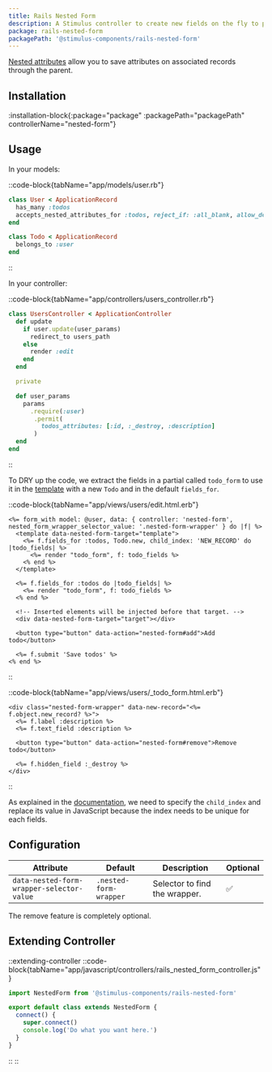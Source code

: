 ```yaml
---
title: Rails Nested Form
description: A Stimulus controller to create new fields on the fly to populate your Rails relationship with accepts_nested_attributes_for.
package: rails-nested-form
packagePath: '@stimulus-components/rails-nested-form'
---
```


[Nested attributes](https://apidock.com/rails/ActiveRecord/NestedAttributes/ClassMethods) allow you to save attributes on associated records through the parent.

## Installation

:installation-block{:package="package" :packagePath="packagePath" controllerName="nested-form"}

## Usage

In your models:

::code-block{tabName="app/models/user.rb"}

```ruby
class User < ApplicationRecord
  has_many :todos
  accepts_nested_attributes_for :todos, reject_if: :all_blank, allow_destroy: true
end

class Todo < ApplicationRecord
  belongs_to :user
end
```

::

In your controller:

::code-block{tabName="app/controllers/users_controller.rb"}

```ruby
class UsersController < ApplicationController
  def update
    if user.update(user_params)
      redirect_to users_path
    else
      render :edit
    end
  end

  private

  def user_params
    params
      .require(:user)
       .permit(
         todos_attributes: [:id, :_destroy, :description]
       )
  end
end
```

::

To DRY up the code, we extract the fields in a partial called `todo_form` to use it in the [template](https://developer.mozilla.org/en-US/docs/Web/HTML/Element/template) with a new `Todo` and in the default `fields_for`.

::code-block{tabName="app/views/users/edit.html.erb"}

```erb
<%= form_with model: @user, data: { controller: 'nested-form', nested_form_wrapper_selector_value: '.nested-form-wrapper' } do |f| %>
  <template data-nested-form-target="template">
    <%= f.fields_for :todos, Todo.new, child_index: 'NEW_RECORD' do |todo_fields| %>
      <%= render "todo_form", f: todo_fields %>
    <% end %>
  </template>

  <%= f.fields_for :todos do |todo_fields| %>
    <%= render "todo_form", f: todo_fields %>
  <% end %>

  <!-- Inserted elements will be injected before that target. -->
  <div data-nested-form-target="target"></div>

  <button type="button" data-action="nested-form#add">Add todo</button>

  <%= f.submit 'Save todos' %>
<% end %>
```

::

::code-block{tabName="app/views/users/\_todo_form.html.erb"}

```erb
<div class="nested-form-wrapper" data-new-record="<%= f.object.new_record? %>">
  <%= f.label :description %>
  <%= f.text_field :description %>

  <button type="button" data-action="nested-form#remove">Remove todo</button>

  <%= f.hidden_field :_destroy %>
</div>
```

::

As explained in the [documentation](https://apidock.com/rails/ActionView/Helpers/FormHelper/fields_for), we need to specify the `child_index` and replace its value in JavaScript because the index needs to be unique for each fields.

## Configuration

| Attribute                                 | Default                | Description                   | Optional |
| ----------------------------------------- | ---------------------- | ----------------------------- | -------- |
| `data-nested-form-wrapper-selector-value` | `.nested-form-wrapper` | Selector to find the wrapper. | ✅       |

The remove feature is completely optional.

## Extending Controller

::extending-controller
::code-block{tabName="app/javascript/controllers/rails_nested_form_controller.js"}

```js
import NestedForm from '@stimulus-components/rails-nested-form'

export default class extends NestedForm {
  connect() {
    super.connect()
    console.log('Do what you want here.')
  }
}
```

::
::
